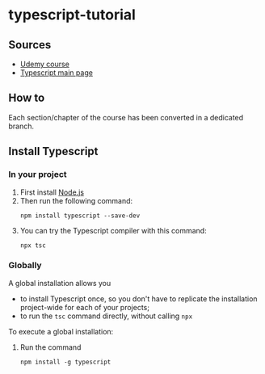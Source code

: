 # typescript-tutorial

## Sources

- [Udemy course](https://www.udemy.com/course/understanding-typescript/)
- [Typescript main page](https://www.typescriptlang.org/)

## How to

Each section/chapter of the course has been converted in a dedicated branch.

## Install Typescript

### In your project

1. First install [Node.js](https://nodejs.org/en/)
2. Then run the following command:
   ```shell
   npm install typescript --save-dev
   ```
3. You can try the Typescript compiler with this command:
   ```shell
   npx tsc
   ```

### Globally

A global installation allows you

- to install Typescript once, so you don't have to replicate the installation project-wide for each of your projects;
- to run the `tsc` command directly, without calling `npx`

To execute a global installation:

1. Run the command
   ```shell
   npm install -g typescript
   ```
